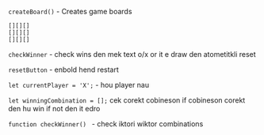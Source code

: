 ```createBoard()``` - Creates game boards
 ```
[][][]
[][][]
[][][]
```
```checkWinner``` -  check wins den mek text o/x  or it e draw den atometitkli reset

```resetButton``` - enbold hend restart

```let currentPlayer = 'X';``` - hou player nau

```let winningCombination = [];``` cek corekt cobineson  if cobineson corekt den hu win if not den it edro

``` function checkWinner()  ``` - check iktori wiktor combinations
```  ```
